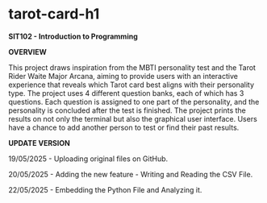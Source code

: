 # tarot-card-h1
**SIT102 - Introduction to Programming**

**OVERVIEW**

This project draws inspiration from the MBTI personality test and the Tarot Rider Waite Major Arcana, aiming to provide users with an interactive experience that reveals which Tarot card best aligns with their personality type. The project uses 4 different question banks, each of which has 3 questions. Each question is assigned to one part of the personality, and the personality is concluded after the test is finished. The project prints the results on not only the terminal but also the graphical user interface. Users have a chance to add another person to test or find their past results.

**UPDATE VERSION**

19/05/2025 - Uploading original files on GitHub.

20/05/2025 - Adding the new feature - Writing and Reading the CSV File.

22/05/2025 - Embedding the Python File and Analyzing it.
